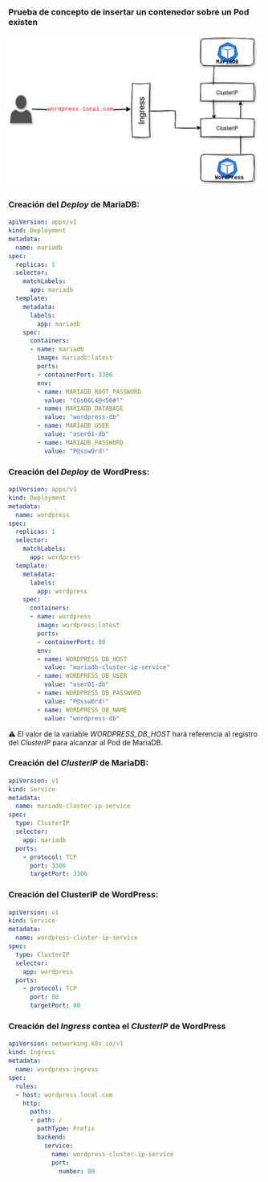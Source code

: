 ### Prueba de concepto de insertar un contenedor sobre un Pod existen
![Descripción de la imagen](https://raw.githubusercontent.com/0x04e1/K8s/refs/heads/main/images/PoC1.png)

### Creación del *Deploy* de MariaDB:

```yaml
apiVersion: apps/v1
kind: Deployment
metadata:
  name: mariadb
spec:
  replicas: 1
  selector:
    matchLabels:
      app: mariadb
  template:
    metadata:
      labels:
        app: mariadb
    spec:
      containers:
      - name: mariadb
        image: mariadb:latest
        ports:
        - containerPort: 3306
        env:
        - name: MARIADB_ROOT_PASSWORD
          value: "CGs66L4@<56#!"
        - name: MARIADB_DATABASE
          value: "wordpress-db"
        - name: MARIADB_USER
          value: "user01-db"
        - name: MARIADB_PASSWORD
          value: "P@ssw0rd!"
```

### Creación del *Deploy* de WordPress:

```yaml
apiVersion: apps/v1
kind: Deployment
metadata:
  name: wordpress
spec:
  replicas: 1
  selector:
    matchLabels:
      app: wordpress
  template:
    metadata:
      labels:
        app: wordpress
    spec:
      containers:
      - name: wordpress
        image: wordpress:latest
        ports:
        - containerPort: 80
        env:
        - name: WORDPRESS_DB_HOST
          value: "mariadb-cluster-ip-service"
        - name: WORDPRESS_DB_USER
          value: "user01-db"
        - name: WORDPRESS_DB_PASSWORD
          value: "P@ssw0rd!"
        - name: WORDPRESS_DB_NAME
          value: "wordpress-db"
```
⚠️ El valor de la variable *WORDPRESS_DB_HOST* hará referencia al registro del *ClusterIP* para alcanzar al Pod de MariaDB.

### Creación del *ClusterIP* de MariaDB:

```yaml
apiVersion: v1
kind: Service
metadata:
  name: mariadb-cluster-ip-service
spec:
  type: ClusterIP
  selector:
    app: mariadb
  ports:
    - protocol: TCP
      port: 3306
      targetPort: 3306
```

### Creación del ClusterIP de WordPress:

```yaml
apiVersion: v1
kind: Service
metadata:
  name: wordpress-cluster-ip-service
spec:
  type: ClusterIP
  selector:
    app: wordpress 
  ports:
    - protocol: TCP
      port: 80
      targetPort: 80
```
### Creación del *Ingress* contea el *ClusterIP* de WordPress

```yaml
apiVersion: networking.k8s.io/v1
kind: Ingress
metadata:
  name: wordpress-ingress
spec:
  rules:
  - host: wordpress.local.com
    http:
      paths:
      - path: /
        pathType: Prefix
        backend:
          service:
            name: wordpress-cluster-ip-service
            port:
              number: 80
```
